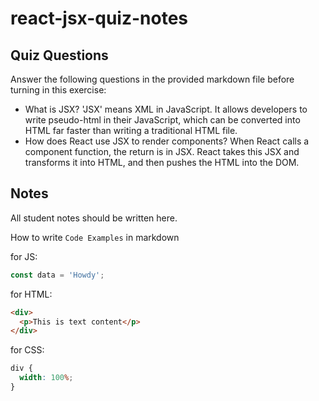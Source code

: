# react-jsx-quiz-notes

## Quiz Questions

Answer the following questions in the provided markdown file before turning in this exercise:

- What is JSX?
  'JSX' means XML in JavaScript. It allows developers to write pseudo-html in their JavaScript, which can be converted into HTML far faster than writing a traditional HTML file.
- How does React use JSX to render components?
  When React calls a component function, the return is in JSX. React takes this JSX and transforms it into HTML, and then pushes the HTML into the DOM.

## Notes

All student notes should be written here.

How to write `Code Examples` in markdown

for JS:

```javascript
const data = 'Howdy';
```

for HTML:

```html
<div>
  <p>This is text content</p>
</div>
```

for CSS:

```css
div {
  width: 100%;
}
```
